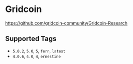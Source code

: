 # Gridcoin

https://github.com/gridcoin-community/Gridcoin-Research

## Supported Tags

- `5.0.2`, `5.0`, `5`, `fern`, `latest`
- `4.0.6`, `4.0`, `4`, `ernestine`
